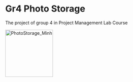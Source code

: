 # Gr4 Photo Storage
The project of group 4 in Project Management Lab Course

<img src='http://i.imgur.com/ACoPBYH.gif' title='PhotoStorage_Minh' width='150px' alt='PhotoStorage_Minh' />

